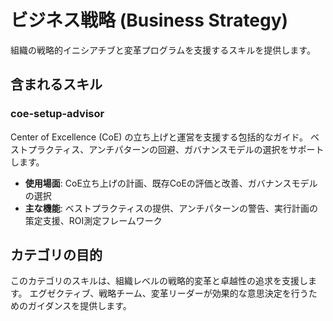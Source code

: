 # ビジネス戦略 (Business Strategy)

組織の戦略的イニシアチブと変革プログラムを支援するスキルを提供します。

## 含まれるスキル

### coe-setup-advisor

Center of Excellence (CoE) の立ち上げと運営を支援する包括的なガイド。
ベストプラクティス、アンチパターンの回避、ガバナンスモデルの選択をサポートします。

- **使用場面**: CoE立ち上げの計画、既存CoEの評価と改善、ガバナンスモデルの選択
- **主な機能**: ベストプラクティスの提供、アンチパターンの警告、実行計画の策定支援、ROI測定フレームワーク

## カテゴリの目的

このカテゴリのスキルは、組織レベルの戦略的変革と卓越性の追求を支援します。
エグゼクティブ、戦略チーム、変革リーダーが効果的な意思決定を行うためのガイダンスを提供します。
